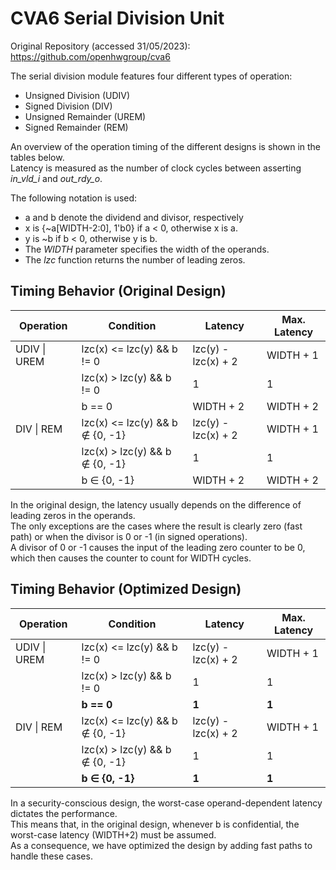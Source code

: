 # CVA6 Serial Division Unit

Original Repository (accessed 31/05/2023):  
https://github.com/openhwgroup/cva6

The serial division module features four different types of operation:  
 - Unsigned Division (UDIV)
 - Signed Division (DIV)
 - Unsigned Remainder (UREM)
 - Signed Remainder (REM)

An overview of the operation timing of the different designs is shown in the tables below.  
Latency is measured as the number of clock cycles between asserting *in_vld_i* and *out_rdy_o*.  

The following notation is used:  
 - a and b denote the dividend and divisor, respectively
 - x is {~a[WIDTH-2:0], 1'b0} if a < 0, otherwise x is a.
 - y is ~b if b < 0, otherwise y is b.
 - The *WIDTH* parameter specifies the width of the operands.  
 - The *lzc* function returns the number of leading zeros.  


## Timing Behavior (Original Design)

| Operation    | Condition                              | Latency             | Max. Latency |
|--------------|----------------------------------------|---------------------|--------------|
| UDIV \| UREM | lzc(x) <= lzc(y) && b != 0             | lzc(y) - lzc(x) + 2 | WIDTH + 1    |
|              | lzc(x) >  lzc(y) && b != 0             | 1                   | 1            |
|              | b == 0                                 | WIDTH + 2           | WIDTH + 2    |
| DIV \| REM   | lzc(x) <= lzc(y) && b $\notin$ {0, -1} | lzc(y) - lzc(x) + 2 | WIDTH + 1    |
|              | lzc(x) >  lzc(y) && b $\notin$ {0, -1} | 1                   | 1            |
|              | b $\in$ {0, -1}                        | WIDTH + 2           | WIDTH + 2    |

In the original design, the latency usually depends on the difference of leading zeros in the operands.  
The only exceptions are the cases where the result is clearly zero (fast path) or when the divisor is 0 or -1 (in signed operations).  
A divisor of 0 or -1 causes the input of the leading zero counter to be 0, which then causes the counter to count for WIDTH cycles.


## Timing Behavior (Optimized Design)

| Operation    | Condition                              | Latency             | Max. Latency |
|--------------|----------------------------------------|---------------------|--------------|
| UDIV \| UREM | lzc(x) <= lzc(y) && b != 0             | lzc(y) - lzc(x) + 2 | WIDTH + 1    |
|              | lzc(x) >  lzc(y) && b != 0             | 1                   | 1            |
|              | **b == 0**                             | **1**               | **1**        |
| DIV \| REM   | lzc(x) <= lzc(y) && b $\notin$ {0, -1} | lzc(y) - lzc(x) + 2 | WIDTH + 1    |
|              | lzc(x) >  lzc(y) && b $\notin$ {0, -1} | 1                   | 1            |
|              | **b $\in$ {0, -1}**                    | **1**               | **1**        |

In a security-conscious design, the worst-case operand-dependent latency dictates the performance.  
This means that, in the original design, whenever b is confidential, the worst-case latency (WIDTH+2) must be assumed.  
As a consequence, we have optimized the design by adding fast paths to handle these cases.
